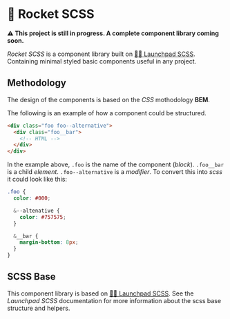 # 🚀 Rocket SCSS

**⚠️ This project is still in progress. A complete component library coming soon.**

_Rocket SCSS_ is a component library built on [🧑‍🚀 Launchpad SCSS](https://github.com/alexerlandsson/launchpad-scss). Containing minimal styled basic components useful in any project.

## Methodology

The design of the components is based on the _CSS_ mothodology **BEM**.

The following is an example of how a component could be structured.

```html
<div class="foo foo--alternative">
  <div class="foo__bar">
    <!-- HTML -->
  </div>
</div>
```

In the example above, `.foo` is the name of the component (_block_). `.foo__bar` is a child _element_. `.foo--alternative` is a _modifier_. To convert this into _scss_ it could look like this:

```scss
.foo {
  color: #000;

  &--altenative {
    color: #757575;
  }

  &__bar {
    margin-bottom: 8px;
  }
}
```

## SCSS Base

This component library is based on [🧑‍🚀 Launchpad SCSS](https://github.com/alexerlandsson/launchpad-scss). See the _Launchpad SCSS_ documentation for more information about the scss base structure and helpers.